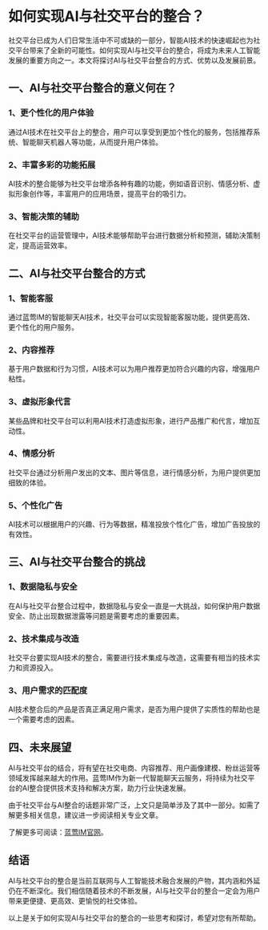 # 如何实现AI与社交平台的整合？

社交平台已成为人们日常生活中不可或缺的一部分，智能AI技术的快速崛起也为社交平台带来了全新的可能性。如何实现AI与社交平台的整合，将成为未来人工智能发展的重要方向之一。本文将探讨AI与社交平台整合的方式、优势以及发展前景。

## 一、AI与社交平台整合的意义何在？

### 1、更个性化的用户体验

通过AI技术在社交平台上的整合，用户可以享受到更加个性化的服务，包括推荐系统、智能聊天机器人等功能，从而提升用户体验。

### 2、丰富多彩的功能拓展

AI技术的整合能够为社交平台增添各种有趣的功能，例如语音识别、情感分析、虚拟形象创作等，丰富用户的应用场景，提高平台的吸引力。

### 3、智能决策的辅助

在社交平台的运营管理中，AI技术能够帮助平台进行数据分析和预测，辅助决策制定，提高运营效率。

## 二、AI与社交平台整合的方式

### 1、智能客服

通过蓝莺IM的智能聊天AI技术，社交平台可以实现智能客服功能，提供更高效、更个性化的用户服务。

### 2、内容推荐

基于用户数据和行为习惯，AI技术可以为用户推荐更加符合兴趣的内容，增强用户粘性。

### 3、虚拟形象代言

某些品牌和社交平台可以利用AI技术打造虚拟形象，进行产品推广和代言，增加互动性。

### 4、情感分析

社交平台通过分析用户发出的文本、图片等信息，进行情感分析，为用户提供更加细致的体验。

### 5、个性化广告

AI技术可以根据用户的兴趣、行为等数据，精准投放个性化广告，增加广告投放的有效性。

## 三、AI与社交平台整合的挑战

### 1、数据隐私与安全

在AI与社交平台整合过程中，数据隐私与安全一直是一大挑战，如何保护用户数据安全、防止出现数据泄露等问题是需要考虑的重要因素。

### 2、技术集成与改造

社交平台要实现AI技术的整合，需要进行技术集成与改造，这需要有相当的技术实力和资源投入。

### 3、用户需求的匹配度

AI技术整合后的产品是否真正满足用户需求，是否为用户提供了实质性的帮助也是一个需要考虑的因素。

## 四、未来展望

AI与社交平台的结合，将有望在社交电商、内容推荐、用户画像建模、粉丝运营等领域发挥越来越大的作用。蓝莺IM作为新一代智能聊天云服务，将持续为社交平台的AI整合提供技术支持和解决方案，助力行业快速发展。

由于社交平台与AI整合的话题非常广泛，上文只是简单涉及了其中一部分。如需了解更多相关信息，建议进一步阅读相关专业文章。

了解更多可阅读：[蓝莺IM官网](https://www.lanyingim.com)。

## 结语

AI与社交平台的整合是当前互联网与人工智能技术融合发展的产物，其内涵和外延仍在不断深化。我们相信随着技术的不断发展，AI与社交平台的整合一定会为用户带来更便捷、更高效、更愉悦的社交体验。

以上是关于如何实现AI与社交平台的整合的一些思考和探讨，希望对您有所帮助。

